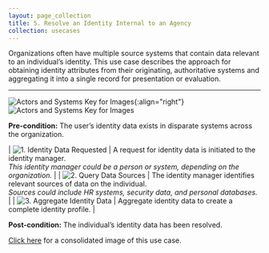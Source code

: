 ```yaml
---
layout: page_collection
title: 5. Resolve an Identity Internal to an Agency
collection: usecases
---
```


Organizations often have multiple source systems that contain data relevant to an individual’s identity. This use case describes the approach for obtaining identity attributes from their originating, authoritative systems and aggregating it into a single record for presentation or evaluation.

---

![Actors and Systems Key for Images](../../img/usecases/ilabelresolve.png){:align="right"}
![Actors and Systems Key for Images](../../img/usecases/resolvekey.png)

**Pre-condition:** The user’s identity data exists in disparate systems across the organization.

| ![1. Identity Data Requested](../../img/usecases/resolve1.png)  | A request for identity data is initiated to the identity manager. <br/><em> This identity manager could be a person or system, depending on the organization.</em>  |
| ![2. Query Data Sources](../../img/usecases/resolve2.png)  | The identity manager identifies relevant sources of data on the individual. <br/><em> Sources could include HR systems, security data, and personal databases.</em>  |
| ![3. Aggregate Identity Data](../../img/usecases/resolve3.png)  | Aggregate identity data to create a complete identity profile.  |

**Post-condition:** The individual’s identity data has been resolved.

[Click here](../../img/ResolveID.png) for a consolidated image of this use case.
